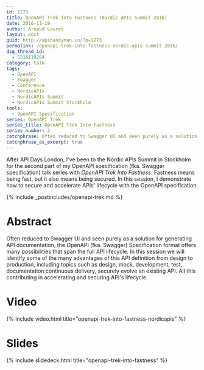 ```yaml
---
id: 1273
title: OpenAPI Trek Into Fastness (Nordic APIs Summit 2016)
date: 2016-11-19
author: Arnaud Lauret
layout: post
guid: http://apihandyman.io/?p=1273
permalink: /openapi-trek-into-fastness-nordic-apis-summit-2016/
dsq_thread_id:
  - 5316119264
category: talk
tags:
  - OpenAPI
  - Swagger
  - Conference
  - NordicAPIs
  - NordicAPIs Summit
  - NordicAPIs Summit Stockholm
tools:
  - OpenAPI Specification
series: OpenAPI Trek
series_title: OpenAPI Trek Into Fastness
series_number: 2
catchphrase: Often reduced to Swagger UI and seen purely as a solution for generating API documentation, the OpenAPI (fka. Swagger) Specification format offers many possibilities that span the full API lifecycle. In this session we will identify some of the many advantages of this API definition from design to production, including topics such as design, mock, development, test, documentation continuous delivery, securely evolve an existing API. All this contributing in accelerating and securing API's lifecycle.
catchphrase_as_excerpt: true
---
```

After API Days London, I've been to the Nordic APIs Summit in Stockholm for the second part of my OpenAPI specification (fka. Swagger specification) talk series with *OpenAPI Trek Into Fastness*. Fastness means being fast, but it also means being secured. In this session, I demonstrate how to secure and accelerate APIs' lifecycle with the OpenAPI specification. <!--more-->

{% include _postincludes/openapi-trek.md %}

# Abstract

Often reduced to Swagger UI and seen purely as a solution for generating API documentation, the OpenAPI (fka. Swagger) Specification format offers many possibilities that span the full API lifecycle. In this session we will identify some of the many advantages of this API definition from design to production, including topics such as design, mock, development, test, documentation continuous delivery, securely evolve an existing API. All this contributing in accelerating and securing API's lifecycle.

# Video

{% include video.html title="openapi-trek-into-fastness-nordicapis" %}

# Slides

{% include slidedeck.html title="openapi-trek-into-fastness" %}